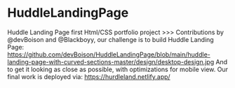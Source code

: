 # HuddleLandingPage
Huddle Landing Page first Html/CSS portfolio project >>> 
Contributions by @devBoison and @Blackboyy, our challenge is to build  Huddle Landing Page: 
https://github.com/devBoison/HuddleLandingPage/blob/main/huddle-landing-page-with-curved-sections-master/design/desktop-design.jpg 
And to get it looking as close as possible, with optimizations for mobile view.
Our final work is deployed via: https://hurdleland.netlify.app/

